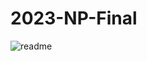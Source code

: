 # 2023-NP-Final

![readme](https://github.com/weiling920131/2023-NP-Final/assets/86657062/f8b7df33-8213-41bd-bffd-225b469ab8c3)
